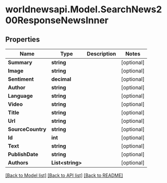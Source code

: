 # worldnewsapi.Model.SearchNews200ResponseNewsInner

## Properties

Name | Type | Description | Notes
------------ | ------------- | ------------- | -------------
**Summary** | **string** |  | [optional] 
**Image** | **string** |  | [optional] 
**Sentiment** | **decimal** |  | [optional] 
**Author** | **string** |  | [optional] 
**Language** | **string** |  | [optional] 
**Video** | **string** |  | [optional] 
**Title** | **string** |  | [optional] 
**Url** | **string** |  | [optional] 
**SourceCountry** | **string** |  | [optional] 
**Id** | **int** |  | [optional] 
**Text** | **string** |  | [optional] 
**PublishDate** | **string** |  | [optional] 
**Authors** | **List&lt;string&gt;** |  | [optional] 

[[Back to Model list]](../README.md#documentation-for-models) [[Back to API list]](../README.md#documentation-for-api-endpoints) [[Back to README]](../README.md)

